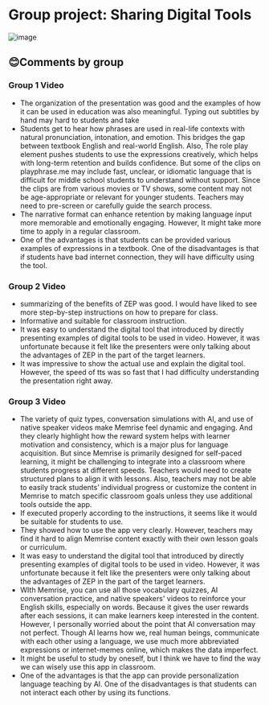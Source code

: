 # Group project: Sharing Digital Tools

![image](https://github.com/user-attachments/assets/84e2d24a-4001-46ec-897d-9327ef330e56)

## 😊Comments by group

### Group 1 Video

+ The organization of the presentation was good and the examples of how it can be used in education was also meaningful. Typing out subtitles by hand may hard to students and take
+ Students get to hear how phrases are used in real-life contexts with natural pronunciation, intonation, and emotion. This bridges the gap between textbook English and real-world English. Also, The role play element pushes students to use the expressions creatively, which helps with long-term retention and builds confidence. But some of the clips on playphrase.me may include fast, unclear, or idiomatic language that is difficult for middle school students to understand without support. Since the clips are from various movies or TV shows, some content may not be age-appropriate or relevant for younger students. Teachers may need to pre-screen or carefully guide the search process.
+ The narrative format can enhance retention by making language input more memorable and emotionally engaging. However, It might take more time to apply in a regular classroom.
+ One of the advantages is that students can be provided various examples of expressions in a textbook. One of the disadvantages is that if students have bad internet connection, they will have difficulty using the tool.

### Group 2 Video

+ summarizing of the benefits of ZEP was good. I would have liked to see more step-by-step instructions on how to prepare for class.
+ Informative and suitable for classroom instruction.
+ It was easy to understand the digital tool that introduced by directly presenting examples of digital tools to be used in video. However, it was unfortunate because it felt like the presenters were only talking about the advantages of ZEP in the part of the target learners.
+ It was impressive to show the actual use and explain the digital tool. However, the speed of tts was so fast that I had difficulty understanding the presentation right away.

### Group 3 Video

+ The variety of quiz types, conversation simulations with AI, and use of native speaker videos make Memrise feel dynamic and engaging. And they clearly highlight how the reward system helps with learner motivation and consistency, which is a major plus for language acquisition. But since Memrise is primarily designed for self-paced learning, it might be challenging to integrate into a classroom where students progress at different speeds. Teachers would need to create structured plans to align it with lessons. Also, teachers may not be able to easily track students’ individual progress or customize the content in Memrise to match specific classroom goals unless they use additional tools outside the app.
+ If executed properly according to the instructions, it seems like it would be suitable for students to use.
+ They showed how to use the app very clearly. However, teachers may find it hard to align Memrise content exactly with their own lesson goals or curriculum.
+ It was easy to understand the digital tool that introduced by directly presenting examples of digital tools to be used in video. However, it was unfortunate because it felt like the presenters were only talking about the advantages of ZEP in the part of the target learners.
+ WIth Memrise, you can use all those vocabulary quizzes, AI conversation practice, and native speakers' videos to reinforce your English skills, especially on words. Because it gives the user rewards after each sessions, it can make learners keep interested in the content. However, I personally worried about the point that AI conversation may not perfect. Though AI learns how we, real human beings, communicate with each other using a language, we use much more abbreviated expressions or internet-memes online, which makes the data imperfect.
+ It might be useful to study by oneself, but I think we have to find the way we can wisely use this app in classroom.
+ One of the advantages is that the app can provide personalization language teaching by AI. One of the disadvantages is that students can not interact each other by using its functions.
